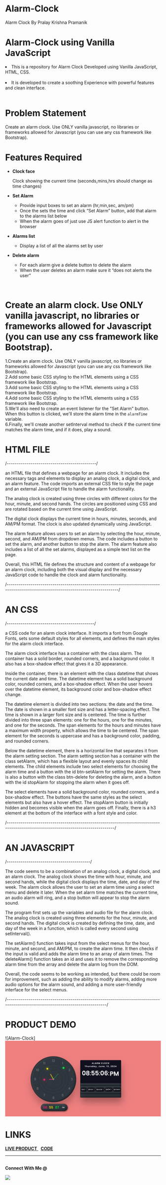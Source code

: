 # Alarm-Clock
Alarm Clock By Pralay Krishna Pramanik

# Alarm-Clock using Vanilla JavaScript

<li>This is a repository for Alarm Clock Developed using Vanilla JavaScript, HTML, CSS.</li>
<br>
<li> It is developed to create a soothing Experience with powerful features and clean interface.</li>
<br>

# Problem Statement

Create an alarm clock. Use ONLY vanilla javascript, no libraries or frameworks allowed for Javascript (you can use any css framework like Bootstrap).
<br>

# Features Required

- <b>Clock face</b><br>

  Clock showing the current time (seconds,mins,hrs should change as time changes)

- <b>Set Alarm</b> <br>

  - Provide input boxes to set an alarm (hr,min,sec, am/pm)
  - Once the sets the time and click “Set Alarm” button, add that alarm to the alarms list below
  - When the alarm goes of just use JS alert function to alert in the browser

- <b>Alarms list</b> <br>

  - Display a list of all the alarms set by user
 
- <b>Delete alarm</b> <br>
  - For each alarm give a delete button to delete the alarm
  - When the user deletes an alarm make sure it “does not alerts the user”

<br>

# Create an alarm clock. Use ONLY vanilla javascript, no libraries or frameworks allowed for Javascript (you can use any css framework like Bootstrap).


1.Create an alarm clock. Use ONLY vanilla javascript, no libraries or frameworks allowed for Javascript (you can use any css framework  like Bootstrap).
<br>
2.Add some basic CSS styling to the HTML elements using a CSS framework like Bootstrap.
<br>
3.Add some basic CSS styling to the HTML elements using a CSS framework like Bootstrap.
<br>
4.Add some basic CSS styling to the HTML elements using a CSS framework like Bootstrap.
<br>
5.We'll also need to create an event listener for the "Set Alarm" button. When this button is clicked, we'll store the alarm time in the `alarmTime` variable.
<br>
6.Finally, we'll create another setInterval method to check if the current time matches the alarm time, and if it does, play a sound.
<br>

# HTML FILE
/---------------------------------------------/
<p>an HTML file that defines a webpage for an alarm clock. It includes the necessary tags and elements to display an analog clock, a digital clock, and an alarm feature. The code imports an external CSS file to style the page and an external JavaScript file to handle the alarm functionality.</p>

<p>The analog clock is created using three circles with different colors for the hour, minute, and second hands. The circles are positioned using CSS and are rotated based on the current time using JavaScript.</P>

<p>The digital clock displays the current time in hours, minutes, seconds, and AM/PM format. The clock is also updated dynamically using JavaScript.</p>

<p>The alarm feature allows users to set an alarm by selecting the hour, minute, second, and AM/PM from dropdown menus. The code includes a button to set the alarm, and another button to stop the alarm. The alarm feature also includes a list of all the set alarms, displayed as a simple text list on the page.</p>

<p>Overall, this HTML file defines the structure and content of a webpage for an alarm clock, including both the visual display and the necessary JavaScript code to handle the clock and alarm functionality.</p>
/--------------------------------------------------------------------------------------------------------------------------------------/

# AN CSS
/--------------------------------------------/
<p>a CSS code for an alarm clock interface. It imports a font from Google Fonts, sets some default styles for all elements, and defines the main styles for the alarm clock interface.</p>

<p>The alarm clock interface has a container with the class alarm. The container has a solid border, rounded corners, and a background color. It also has a box-shadow effect that gives it a 3D appearance.</p>

<p>Inside the container, there is an element with the class datetime that shows the current date and time. The datetime element has a solid background color, rounded corners, and a box-shadow effect. When the user hovers over the datetime element, its background color and box-shadow effect change.</p>

<p>The datetime element is divided into two sections: the date and the time. The date is shown in a smaller font size and has a letter-spacing effect. The time is shown in a larger font size and is centered. The time is further divided into three span elements: one for the hours, one for the minutes, and one for the seconds. The span elements for the hours and minutes have a maximum width property, which allows the time to be centered. The span element for the seconds is uppercase and has a background color, padding, and rounded corners.</p>

<p>Below the datetime element, there is a horizontal line that separates it from the alarm setting section. The alarm setting section has a container with the class setAlarm, which has a flexible layout and evenly spaces its child elements. The child elements include two select elements for choosing the alarm time and a button with the id btn-setAlarm for setting the alarm. There is also a button with the class btn-delete for deleting the alarm, and a button with the id stopAlarm for stopping the alarm when it goes off.</p>

<p>The select elements have a solid background color, rounded corners, and a box-shadow effect. The buttons have the same styles as the select elements but also have a hover effect. The stopAlarm button is initially hidden and becomes visible when the alarm goes off. Finally, there is a h3 element at the bottom of the interface with a font style and color.</p>
/------------------------------------------------------------------------------------------------------------------------------------/

# AN JAVASCRIPT
/------------------------------------------/
<p>The code seems to be a combination of an analog clock, a digital clock, and an alarm clock. The analog clock shows the time with hour, minute, and second hands, while the digital clock displays the time, date, and day of the week. The alarm clock allows the user to set an alarm time using a select menu and delete it later. When the set alarm time matches the current time, an audio alarm will ring, and a stop button will appear to stop the alarm sound.</p>

<p>The program first sets up the variables and audio file for the alarm clock. The analog clock is created using three elements for the hour, minute, and second hands. The digital clock is created by defining the time, date, and day of the week in a function, which is called every second using setInterval().</p>

<p>The setAlarm() function takes input from the select menus for the hour, minute, and second, and AM/PM, to create the alarm time. It then checks if the input is valid and adds the alarm time to an array of alarm times. The deleteAlarm() function takes an id and uses it to remove the corresponding alarm time from the array and delete the alarm log from the DOM.</p>

<p>Overall, the code seems to be working as intended, but there could be room for improvement, such as adding the ability to modify alarms, adding more audio options for the alarm sound, and adding a more user-friendly interface for the select menus.</p>
/--------------------------------------------------------------------------------------------------------------------------------/

# PRODUCT DEMO

![Alarm-Clock]<img src="clock.png">   <br>

# LINKS

<a href = "https://sakapanchu.github.io/CodSoft/Alarm-clock/"> <b>LIVE PRODUCT</b> </a>  &nbsp; <a href = "https://github.com/Pralay2605Q/Alarm-Clock"> <b>CODE</b> </a> <br>

--------------------------------------------------------------------------------------------------------------------------------------------------------
<br>
<strong>Connect With Me @</strong>

<p align="center">

<a href="mailto:pralaykrishna321@gmail.com"><img src="https://img.shields.io/badge/-pralaykrishna321@gmail.com-D14836?style=flat&logo=Gmail&logoColor=white"/></a>


</p>